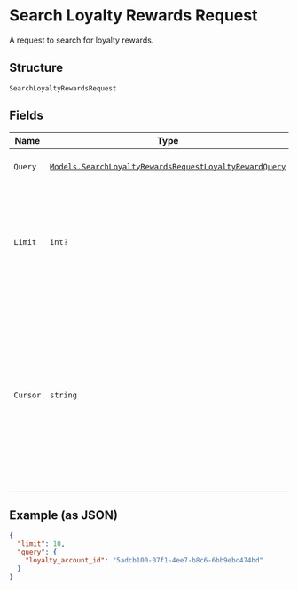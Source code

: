 
# Search Loyalty Rewards Request

A request to search for loyalty rewards.

## Structure

`SearchLoyaltyRewardsRequest`

## Fields

| Name | Type | Tags | Description |
|  --- | --- | --- | --- |
| `Query` | [`Models.SearchLoyaltyRewardsRequestLoyaltyRewardQuery`](../../doc/models/search-loyalty-rewards-request-loyalty-reward-query.md) | Optional | The set of search requirements. |
| `Limit` | `int?` | Optional | The maximum number of results to return in the response. The default value is 30.<br>**Constraints**: `>= 1`, `<= 30` |
| `Cursor` | `string` | Optional | A pagination cursor returned by a previous call to<br>this endpoint. Provide this to retrieve the next set of<br>results for the original query.<br>For more information,<br>see [Pagination](../../https://developer.squareup.com/docs/basics/api101/pagination). |

## Example (as JSON)

```json
{
  "limit": 10,
  "query": {
    "loyalty_account_id": "5adcb100-07f1-4ee7-b8c6-6bb9ebc474bd"
  }
}
```


